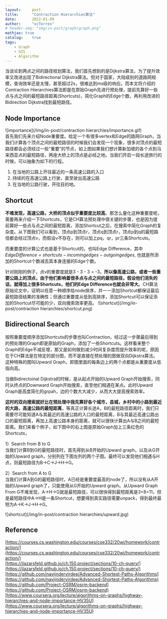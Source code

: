 ```yaml
---
layout:     post
title:      "Contraction Hierarchies算法"
date:       2022-01-09
author:     "xcTorres"
# header-img: "img/in-post/graph/graph.png"
mathjax: true
catalog:    true
tags:
    - Graph
    - GIS
    - Algorithm
---  
```


当谈论到两点之间的路径规划算法，我们首先想到的是Dijkstra算法，为了提升效率又改进出现了Bidirectional Dijkstra算法。但对于国家，大陆级别的道路网规模，查询效率还是太慢，甚至超过2s，很难达到ms级的响应。而本文将介绍的Contraction Hierarchies算法即是在原始Graph先进行预处理，提前先算好一些点与点之间的最短路径距离(Shortcuts)，简化Graph的Edge个数，再利用改进的Bidirection Dijkstra找到最短路径。

## Node Importance    
![importance](/img/in-post/contraction hierarchies/importance.gif)  
首先我们先来介绍Node重要度。给定一个有很多vertex和Edge的路网Graph，当我们计算各个顶点之间的最短路径的时候我们会发现一个现象，很多对顶点的最短路径都会必须经过一些“重要”的节点，如上图如果我们想计算新加坡的各个点到马来西亚点的最短路径，两座大桥上的顶点是必经之地。当我们开启一段长途旅行的时候，可以抽象为如下的行程。  
1. 在当地的公路上开往最近的一条高速公路的入口
2. 持续的在高速公路上行驶，直至驶出高速公路
3. 在当地的公路行驶，开往目的地。

## Shortcut
**不难发现，高速公路，大桥的顶点似乎重要度比较高**。那怎么量化这种重要度呢，需要再来介绍一下Shortcuts，它是CH算法预处理中很关键的步骤，也是因为提前算好一些点与点之间的最短距离，添加Shortcut之后，在搜索中简化Graph的复杂度。从下图我们可以看到，顶点p到顶点r，顶点q到顶点r，顶点p到q的最短路径都会经过顶点v，而假设v不存在，则可以加上pq，qr，pr三条Shortcuts。

而重要度的计算公式也是基于Shortcut的，也叫Edge Difference，其中$Edge Difference= shortcuts - incoming edges - outgoing edges$, 也就是所添加的Shortcut个数减去其本身连接的Edge个数。  

针对刚刚的例子，点v的重要度就是3 - 3 - 3 = -3。**所以像高速公路，或者一些重要公路上的顶点，由于他们影响着很多点与点之间的最短路径，假设他们消失的话，就得加上很多Shortcuts，他们的Edge Difference也就会非常大**。CH算法原始论文中，证明以任意一种顺序给node排序，并一一添加Shortcut都保证最后最短路径结果的准确性；但通过重要度从低到高排序，添加Shortcut可以保证添加的Shortcut尽可能的少，双向搜索效率更高。
![shortcut](/img/in-post/contraction hierarchies/shortcut.png)  

## Bidirectional Search  
按照重要度顺序添加Shortcuts的步骤也叫Contraction，经过这一步骤最后得到的预处理的Graph即是原始的Graph，添加了一些Shortcuts。这样看来整个Graph的Edge不减反增，那又是如何做到减少时间复杂度而提升效率的呢，原因在于CH算法是在特定的部分图，而不是直接在预处理的图做双向Dijkstra算法。这种特殊的图叫Upward Graph，即图里面的每条边上的两个点都是从重要度从低指向高。  

当做Bidirectoinal Dijkstra的时候，是从起点开始的Upward Graph开始搜索，同时从终点的Downward Graph开始搜索，直至他们相遇在某点。此时Upward Graph是高度简化的grpah，边的个数大大减少，从而大大提高搜索效率。  

**这时的双向搜索就好比在预处理中我先算好各个城市，县城，乡村中的小路到最近的大路，高速公路的最短距离**，等真正计算长途A，B的最短路径距离时，我们只需要尽可能知道A与其最近的高速公路的入口的最短距离，B与其最近高速公路出口的最短距离，再加上高速公路本身的距离，就可以很快计算出A与B之间的最短距离。我们来看个例子，如下图中的右上图是原始Graph加上三条红色的Shortcuts， 

1）Search from B to G  
当我们计算B到G的最短路径时，首先得到从B开始的Upward graph，以及从G开始的Upward graph，分别列在下图左列的两个子图。最终可以发现他们相遇与H点，则最短路径为B->C->J->H->G。  

2）Search from A to G  
当我们计算A到G的最短路径时，A已经是重要度最高的node了，所以没有从A开始的Upward graph了，只能使用从G开始的Upward graph。从Upward Graph From G不难发现，A->H->G就是最短路径，可以很快得到最短距离是3+8=11，但是最短路径中A->H是一条Shortcut，想要得到真实路径需要unpack，得到最终最短为A->K->J->H->G。

![shortcut](/img/in-post/contraction hierarchies/upward.jpg) 




## Reference
[https://courses.cs.washington.edu/courses/cse332/20wi/homework/contraction/](https://courses.cs.washington.edu/courses/cse332/20wi/homework/contraction/)   
[https://jlazarsfeld.github.io/ch.150.project/sections/10-ch-query/](https://jlazarsfeld.github.io/ch.150.project/sections/10-ch-query/)  
[https://github.com/navjindervirdee/Advanced-Shortest-Paths-Algorithms](https://github.com/navjindervirdee/Advanced-Shortest-Paths-Algorithms)  
[https://github.com/Project-OSRM/osrm-backend](https://github.com/Project-OSRM/osrm-backend)  
[https://www.coursera.org/lecture/algorithms-on-graphs/highway-hierarchies-and-node-importance-HV35U](https://www.coursera.org/lecture/algorithms-on-graphs/highway-hierarchies-and-node-importance-HV35U)


